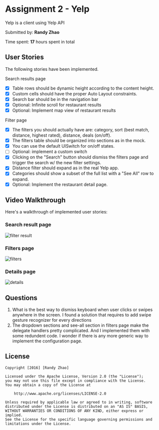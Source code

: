 # Assignment 2 - Yelp

Yelp is a client using Yelp API

Submitted by: **Randy Zhao**

Time spent: **17** hours spent in total

## User Stories

The following stories have been implemented.

Search results page

- [x] Table rows should be dynamic height according to the content height.
- [x] Custom cells should have the proper Auto Layout constraints.
- [x] Search bar should be in the navigation bar
- [x] Optional: Infinite scroll for restaurant results
- [x] Optional: Implement map view of restaurant results

Filter page

- [x]  The filters you should actually have are: category, sort (best match, distance, highest rated), distance, deals (on/off).
- [x] The filters table should be organized into sections as in the mock.
- [x] You can use the default UISwitch for on/off states. 
- [ ] Optional: implement a custom switch
- [x] Clicking on the "Search" button should dismiss the filters page and trigger the search w/ the new filter settings.
- [x] Distance filter should expand as in the real Yelp app.
- [x] Categories should show a subset of the full list with a "See All" row to expand.
- [x] Optional: Implement the restaurant detail page.

## Video Walkthrough 

Here's a walkthrough of implemented user stories:

### Search result page ##
![filter result](http://i.imgur.com/sTpXfPh.gif)

### Filters page ###
![filters](http://i.imgur.com/EajOdE4.gif)

### Details page ###
![details](http://i.imgur.com/KQhQGMx.gif)

## Questions ##

1. What is the best way to dismiss keyboard when user clicks or swipes anywhere in the screen. I found a solution that requires to add swipe gesture recognizer for every directions
2. The dropdown sections and see-all section in filters page make the delegate handlers pretty complicated. And I implemented them with some redundent code. I wonder if there is any more generic way to implement the configuration page.


## License

    Copyright [2016] [Randy Zhao]

    Licensed under the Apache License, Version 2.0 (the "License");
    you may not use this file except in compliance with the License.
    You may obtain a copy of the License at

        http://www.apache.org/licenses/LICENSE-2.0

    Unless required by applicable law or agreed to in writing, software
    distributed under the License is distributed on an "AS IS" BASIS,
    WITHOUT WARRANTIES OR CONDITIONS OF ANY KIND, either express or implied.
    See the License for the specific language governing permissions and
    limitations under the License.

